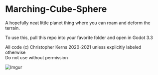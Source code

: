 # Marching-Cube-Sphere

A hopefully neat little planet thing where you can roam and deform the terrain.  

To use this, pull this repo into your favorite folder and open in Godot 3.3

All code (c) Christopher Kerns 2020-2021 unless explicitly labeled otherwise  
Do not use without permission

![Imgur](https://imgur.com/uChNWBQ.png)
